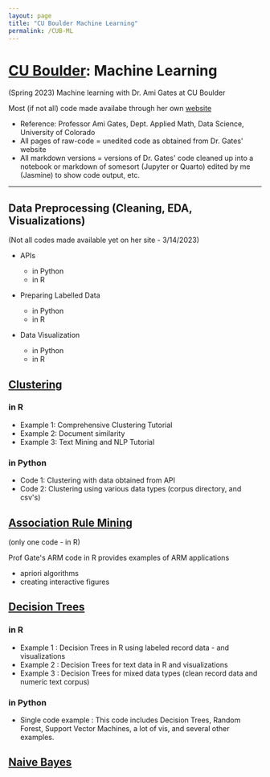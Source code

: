 ```yaml
---
layout: page
title: "CU Boulder Machine Learning"
permalink: /CUB-ML
---
```


# [CU Boulder](../CUB.md): Machine Learning
(Spring 2023) Machine learning with Dr. Ami Gates at CU Boulder

Most (if not all) code made availabe through her own [website](https://gatesboltonanalytics.com/)
- Reference: Professor Ami Gates, Dept. Applied Math, Data Science, University of Colorado
- All pages of raw-code = unedited code as obtained from Dr. Gates' website
- All markdown versions = versions of Dr. Gates' code cleaned up into a notebook or markdown of somesort (Jupyter or Quarto) edited by me (Jasmine) to show code output, etc.

---

## Data Preprocessing (Cleaning, EDA, Visualizations)

(Not all codes made available yet on her site - 3/14/2023)
- APIs
    - in Python
    - in R

- Preparing Labelled Data
    - in Python
    - in R
- Data Visualization
    - in Python
    - in R

## [Clustering](Clustering/CUB-ML_Clustering.md)

### in R

- Example 1: Comprehensive Clustering Tutorial
- Example 2: Document similarity
- Example 3: Text Mining and NLP Tutorial

### in Python

- Code 1: Clustering with data obtained from API
- Code 2: Clustering using various data types (corpus directory, and csv's)

## [Association Rule Mining](ARM/CUB-ML_ARM.md)

(only one code - in R)

Prof Gate's ARM code in R provides examples of ARM applications
- apriori algorithms
- creating interactive figures

## [Decision Trees](DecisionTrees/CUB-ML_DT.md)
### in R
- Example 1 : Decision Trees in R using labeled record data - and visualizations
- Example 2 : Decision Trees for text data in R and visualizations
- Example 3 : Decision Trees for mixed data types (clean record data and numeric text corpus)

### in Python
- Single code example : This code includes Decision Trees, Random Forest, Support Vector Machines, a lot of vis, and several other examples.

## [Naive Bayes](NaiveBayes/CUB-ML_NB.md)